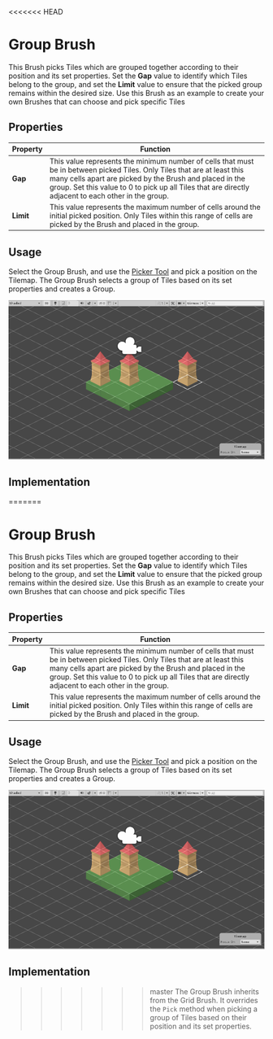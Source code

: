 <<<<<<< HEAD
# Group Brush

This Brush picks Tiles which are grouped together according to their position and its set properties. Set the __Gap__ value to identify which Tiles belong to the group, and set the __Limit__ value to ensure that the picked group remains within the desired size. Use this Brush as an example to create your own Brushes that can choose and pick specific Tiles 

## Properties

| Property  | Function                                                     |
| --------- | ------------------------------------------------------------ |
| __Gap__   | This value represents the minimum number of cells that must be in between picked Tiles. Only Tiles that are at least this many cells apart are picked by the Brush and placed in the group. Set this value to 0 to pick up all Tiles that are directly adjacent to each other in the group. |
| __Limit__ | This value represents the maximum number of cells around the initial picked position. Only Tiles within this range of cells are picked by the Brush and placed in the group. |

## Usage

Select the Group Brush, and use the [Picker Tool](https://docs.unity3d.com/Manual/Tilemap-Painting.html#Picker) and pick a position on the Tilemap. The Group Brush selects a group of Tiles based on its set properties and creates a Group.

![Scene View with Group Brush](images/GroupBrush.png)

## Implementation

=======
# Group Brush

This Brush picks Tiles which are grouped together according to their position and its set properties. Set the __Gap__ value to identify which Tiles belong to the group, and set the __Limit__ value to ensure that the picked group remains within the desired size. Use this Brush as an example to create your own Brushes that can choose and pick specific Tiles 

## Properties

| Property  | Function                                                     |
| --------- | ------------------------------------------------------------ |
| __Gap__   | This value represents the minimum number of cells that must be in between picked Tiles. Only Tiles that are at least this many cells apart are picked by the Brush and placed in the group. Set this value to 0 to pick up all Tiles that are directly adjacent to each other in the group. |
| __Limit__ | This value represents the maximum number of cells around the initial picked position. Only Tiles within this range of cells are picked by the Brush and placed in the group. |

## Usage

Select the Group Brush, and use the [Picker Tool](https://docs.unity3d.com/Manual/Tilemap-Painting.html#Picker) and pick a position on the Tilemap. The Group Brush selects a group of Tiles based on its set properties and creates a Group.

![Scene View with Group Brush](images/GroupBrush.png)

## Implementation

>>>>>>> master
The Group Brush inherits from the Grid Brush. It overrides the `Pick` method when picking a group of Tiles based on their position and its set properties.